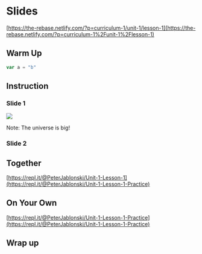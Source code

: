 # Slides

[https://the-rebase.netlify.com/?p=curriculum-1/unit-1/lesson-1](https://the-rebase.netlify.com/?p=curriculum-1%2Funit-1%2Flesson-1)

## Warm Up

```javascript
var a = "b"
```

## Instruction

### Slide 1

![](http://news.mit.edu/sites/mit.edu.newsoffice/files/images/2016/MIT-Earth-Dish_0.jpg)

Note: The universe is big!

### Slide 2

## Together

[https://repl.it/@PeterJablonski/Unit-1-Lesson-1](https://repl.it/@PeterJablonski/Unit-1-Lesson-1-Practice)

## On Your  Own

[https://repl.it/@PeterJablonski/Unit-1-Lesson-1-Practice](https://repl.it/@PeterJablonski/Unit-1-Lesson-1-Practice)

## Wrap up

